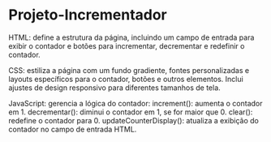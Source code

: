 # Projeto-Incrementador

HTML: define a estrutura da página, incluindo um campo de entrada para exibir o contador e botões para incrementar, decrementar e redefinir o contador.

CSS: estiliza a página com um fundo gradiente, fontes personalizadas e layouts específicos para o contador, botões e outros elementos. Inclui ajustes de design responsivo para diferentes tamanhos de tela.

JavaScript: gerencia a lógica do contador: 
increment(): aumenta o contador em 1. 
decrementar(): diminui o contador em 1, se for maior que 0. 
clear(): redefine o contador para 0. 
updateCounterDisplay(): atualiza a exibição do contador no campo de entrada HTML.
